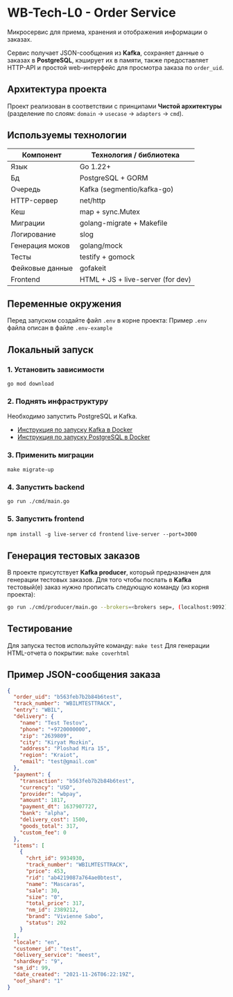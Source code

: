 # WB-Tech-L0 - Order Service

Микросервис для приема, хранения и отображения информации о заказах.

Сервис получает JSON-сообщения из **Kafka**, сохраняет данные о заказах в **PostgreSQL**, кэширует их в памяти, также предоставляет HTTP-API и простой web-интерфейс для просмотра заказа по `order_uid`.

## Архитектура проекта

Проект реализован в соответствии с принципами **Чистой архитектуры**
(разделение по слоям: `domain` -> `usecase` -> `adapters` -> `cmd`).

## Используемы технологии

|Компонент|Технология / библиотека|
|---------|-----------------------|
|Язык     |Go 1.22+               |
|Бд       |PostgreSQL + GORM      |
|Очередь  |Kafka (segmentio/kafka-go)|
|HTTP-сервер|net/http             |
|Кеш      |map + sync.Mutex       |
|Миграции |golang-migrate + Makefile|
|Логирование|slog|
|Генерация моков|golang/mock      |
|Тесты    |testify + gomock       |
|Фейковые данные|gofakeit         |
|Frontend |HTML + JS + live-server (for dev)|

## Переменные окружения

Перед запуском создайте файл `.env` в корне проекта:
Пример `.env` файла описан в файле `.env-example`

## Локальный запуск

### 1. Установить зависимости

`go mod download`

### 2. Поднять инфраструктуру

Необходимо запустить PostgreSQL и Kafka.

- [Инструкция по запуску Kafka в Docker](https://purpleschool.ru/knowledge-base/article/kafka)
- [Инструкция по запуску PostgreSQL в Docker](https://habr.com/ru/articles/578744/)

### 3. Применить миграции

`make migrate-up`

### 4. Запустить backend

`go run ./cmd/main.go`

### 5. Запустить frontend

`npm install -g live-server`
`cd frontend`
`live-server --port=3000`

## Генерация тестовых заказов

В проекте присутствует **Kafka producer**, который предназначен для генерации тестовых заказов.
Для того чтобы послать в **Kafka** тестовый(е) заказ нужно прописать следующую команду (из корня проекта):

```bash
go run ./cmd/producer/main.go --brokers=<brokers sep=, (localhost:9092)> --topic=<topic name (orders)> --gen=<count generate order (2)>
```
 
## Тестирование

Для запуска тестов используйте команду: `make test`
Для генерации HTML-отчета о покрытии: `make coverhtml`

## Пример JSON-сообщения заказа

```json
{
  "order_uid": "b563feb7b2b84b6test",
  "track_number": "WBILMTESTTRACK",
  "entry": "WBIL",
  "delivery": {
    "name": "Test Testov",
    "phone": "+9720000000",
    "zip": "2639809",
    "city": "Kiryat Mozkin",
    "address": "Ploshad Mira 15",
    "region": "Kraiot",
    "email": "test@gmail.com"
  },
  "payment": {
    "transaction": "b563feb7b2b84b6test",
    "currency": "USD",
    "provider": "wbpay",
    "amount": 1817,
    "payment_dt": 1637907727,
    "bank": "alpha",
    "delivery_cost": 1500,
    "goods_total": 317,
    "custom_fee": 0
  },
  "items": [
    {
      "chrt_id": 9934930,
      "track_number": "WBILMTESTTRACK",
      "price": 453,
      "rid": "ab4219087a764ae0btest",
      "name": "Mascaras",
      "sale": 30,
      "size": "0",
      "total_price": 317,
      "nm_id": 2389212,
      "brand": "Vivienne Sabo",
      "status": 202
    }
  ],
  "locale": "en",
  "customer_id": "test",
  "delivery_service": "meest",
  "shardkey": "9",
  "sm_id": 99,
  "date_created": "2021-11-26T06:22:19Z",
  "oof_shard": "1"
}

```
